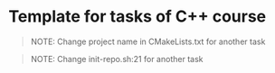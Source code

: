 # Template for tasks of C++ course

> NOTE: Change project name in CMakeLists.txt for another task

> NOTE: Change init-repo.sh:21 for another task
